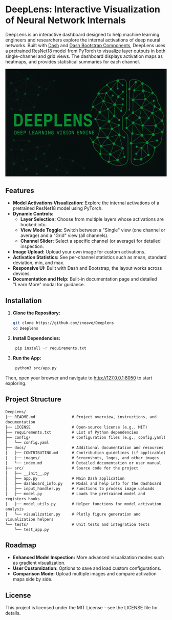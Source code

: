 # DeepLens: Interactive Visualization of Neural Network Internals

DeepLens is an interactive dashboard designed to help machine learning engineers and researchers explore the internal activations of deep neural networks. Built with [Dash](https://dash.plotly.com/) and [Dash Bootstrap Components](https://dash-bootstrap-components.opensource.faculty.ai/), DeepLens uses a pretrained ResNet18 model from PyTorch to visualize layer outputs in both single-channel and grid views. The dashboard displays activation maps as heatmaps, and provides statistical summaries for each channel.

![DeepLens Banner](docs/images/deeplens.png)

## Features

- **Model Activations Visualization:** Explore the internal activations of a pretrained ResNet18 model using PyTorch.
- **Dynamic Controls:**  
  - **Layer Selection:** Choose from multiple layers whose activations are hooked into.
  - **View Mode Toggle:** Switch between a "Single" view (one channel or average) and a "Grid" view (all channels).
  - **Channel Slider:** Select a specific channel (or average) for detailed inspection.
- **Image Upload:** Upload your own image for custom activations.
- **Activation Statistics:** See per-channel statistics such as mean, standard deviation, min, and max.
- **Responsive UI:** Built with Dash and Bootstrap, the layout works across devices.
- **Documentation and Help:** Built-in documentation page and detailed "Learn More" modal for guidance.

## Installation

1. **Clone the Repository:**

   ```bash
   git clone https://github.com/zneave/Deeplens
   cd Deeplens
    ```

2. **Install Dependencies:**

   ```bash
    pip install -r requirements.txt
    ```

3. **Run the App:**

   ```bash
    python3 src/app.py
    ```

Then, open your browser and navigate to http://127.0.0.1:8050 to start exploring.

## Project Structure

```plaintext
DeepLens/
├── README.md                # Project overview, instructions, and documentation
├── LICENSE                  # Open-source license (e.g., MIT)
├── requirements.txt         # List of Python dependencies
├── config/                  # Configuration files (e.g., config.yaml)
│   └── config.yaml
├── docs/                    # Additional documentation and resources
│   ├── CONTRIBUTING.md      # Contribution guidelines (if applicable)
│   ├── images/              # Screenshots, logos, and other images
│   └── index.md             # Detailed documentation or user manual
├── src/                     # Source code for the project
│   ├── __init__.py
│   ├── app.py               # Main Dash application
│   ├── dashboard_info.py    # Modal and help info for the dashboard
│   ├── input_handler.py     # Functions to process image uploads
│   ├── model.py             # Loads the pretrained model and registers hooks
│   ├── model_utils.py       # Helper functions for model activation analysis
│   └── visualization.py     # Plotly figure generation and visualization helpers
└── tests/                   # Unit tests and integration tests
    └── test_app.py
```

## Roadmap

- **Enhanced Model Inspection:** More advanced visualization modes such as gradient visualization.
- **User Customization:** Options to save and load custom configurations.
- **Comparison Mode:** Upload multiple images and compare activation maps side by side.

## License

This project is licensed under the MIT License – see the LICENSE file for details.


